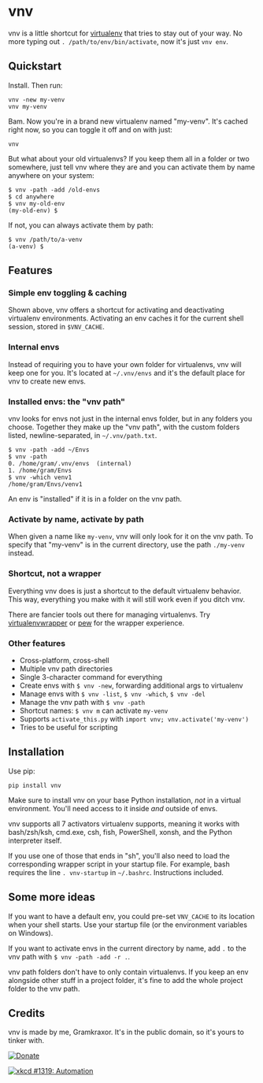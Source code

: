 # vnv

vnv is a little shortcut for [virtualenv] that tries to stay out of your
way.
No more typing out `. /path/to/env/bin/activate`, now it's just
`vnv env`.

[virtualenv]: https://pypi.org/project/virtualenv/


## Quickstart

Install.
Then run:
```
vnv -new my-venv
vnv my-venv
```
Bam. Now you're in a brand new virtualenv named "my-venv".
It's cached right now, so you can toggle it off and on with just:
```
vnv
```

But what about your old virtualenvs? If you keep them all in a folder or
two somewhere, just tell vnv where they are and you can activate them by
name anywhere on your system:
```
$ vnv -path -add /old-envs
$ cd anywhere
$ vnv my-old-env
(my-old-env) $
```
If not, you can always activate them by path:
```
$ vnv /path/to/a-venv
(a-venv) $
```


## Features

### Simple env toggling & caching

Shown above, vnv offers a shortcut for activating and deactivating
virtualenv environments.
Activating an env caches it for the current shell session, stored in
`$VNV_CACHE`.

### Internal envs

Instead of requiring you to have your own folder for virtualenvs, vnv
will keep one for you.
It's located at `~/.vnv/envs` and it's the default place for vnv to
create new envs.

### Installed envs: the "vnv path"

vnv looks for envs not just in the internal envs folder, but in any
folders you choose.
Together they make up the "vnv path", with the custom folders listed,
newline-separated, in `~/.vnv/path.txt`.

```
$ vnv -path -add ~/Envs
$ vnv -path
0. /home/gram/.vnv/envs  (internal)
1. /home/gram/Envs
$ vnv -which venv1
/home/gram/Envs/venv1
```

An env is "installed" if it is in a folder on the vnv path.

### Activate by name, activate by path

When given a name like `my-venv`, vnv will only look for it on the vnv
path.
To specify that "my-venv" is in the current directory, use the path
`./my-venv` instead.

### Shortcut, not a wrapper

Everything vnv does is just a shortcut to the default virtualenv
behavior.
This way, everything you make with it will still work even if you ditch
vnv.

There are fancier tools out there for managing virtualenvs.
Try [virtualenvwrapper] or [pew] for the wrapper experience.

[virtualenvwrapper]: https://pypi.org/project/virtualenvwrapper
[pew]: https://pypi.org/project/pew

### Other features

- Cross-platform, cross-shell
- Multiple vnv path directories
- Single 3-character command for everything
- Create envs with `$ vnv -new`, forwarding additional args to
  virtualenv
- Manage envs with `$ vnv -list`, `$ vnv -which`, `$ vnv -del`
- Manage the vnv path with `$ vnv -path`
- Shortcut names: `$ vnv m` can activate `my-venv`
- Supports `activate_this.py` with `import vnv; vnv.activate('my-venv')`
- Tries to be useful for scripting


## Installation

Use pip:
```
pip install vnv
```

Make sure to install vnv on your base Python installation, *not* in a
virtual environment.
You'll need access to it inside *and* outside of envs.

vnv supports all 7 activators virtualenv supports, meaning it works with
bash/zsh/ksh, cmd.exe, csh, fish, PowerShell, xonsh, and the Python
interpreter itself.

If you use one of those that ends in "sh", you'll also need to load the
corresponding wrapper script in your startup file.
For example, bash requires the line `. vnv-startup` in `~/.bashrc`.
Instructions included.


## Some more ideas

If you want to have a default env, you could pre-set `VNV_CACHE` to its
location when your shell starts.
Use your startup file (or the environment variables on Windows).

If you want to activate envs in the current directory by name, add `.`
to the vnv path with `$ vnv -path -add -r .`.

vnv path folders don't have to only contain virtualenvs.
If you keep an env alongside other stuff in a project folder, it's fine
to add the whole project folder to the vnv path.


## Credits

vnv is made by me, Gramkraxor.
It's in the public domain, so it's yours to tinker with.

[![Donate](https://krax.dev/paypal-img)](https://krax.dev/paypal)

[![xkcd #1319: Automation](https://imgs.xkcd.com/comics/automation.png "xkcd #1319: Automation")](https://xkcd.com/1319/)
